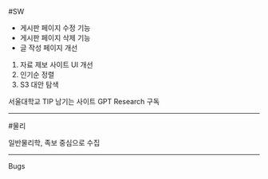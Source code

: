 #SW

- 게시판 페이지 수정 기능
- 게시판 페이지 삭제 기능
- 글 작성 페이지 개선
1. 자료 제보 사이트 UI 개선
2. 인기순 정렬
3. S3 대안 탐색

서울대학교 TIP 남기는 사이트
GPT Research 구독

---

#물리

일반물리학, 족보 중심으로 수집

---

Bugs
